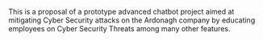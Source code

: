 This is a proposal of a prototype advanced chatbot project aimed at mitigating Cyber Security attacks on the Ardonagh company by educating employees on Cyber Security Threats among many other features. 